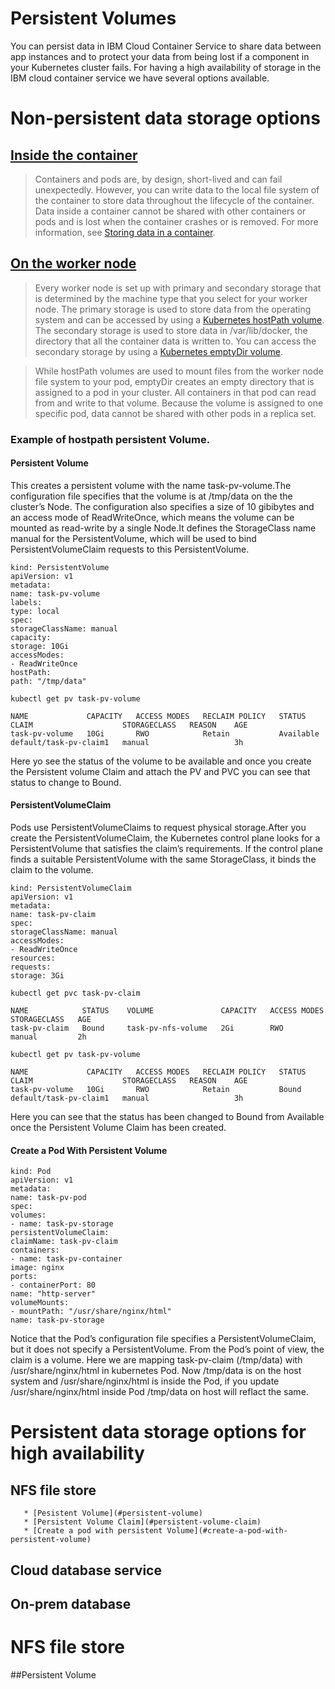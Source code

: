 Persistent Volumes
=================
You can persist data in IBM Cloud Container Service to share data between app instances and to protect your data from being lost if a component in your Kubernetes cluster fails. For having a high availability of storage in the IBM cloud container service we have several options available.

# Non-persistent data storage options
## [Inside the container](https://console.bluemix.net/docs/containers/cs_storage.html#storage)
> Containers and pods are, by design, short-lived and can fail unexpectedly. However, you can write data to the local file system of the container to store data throughout the lifecycle of the container. Data inside a container cannot be shared with other containers or pods and is lost when the container crashes or is removed. For more information, see [Storing data in a container](https://docs.docker.com/storage/).
## [On the worker node](https://console.bluemix.net/docs/containers/cs_storage.html#storage)
> Every worker node is set up with primary and secondary storage that is determined by the machine type that you select for your worker node. The primary storage is used to store data from the operating system and can be accessed by using a [Kubernetes hostPath volume](https://kubernetes.io/docs/concepts/storage/volumes/#hostpath). The secondary storage is used to store data in /var/lib/docker, the directory that all the container data is written to. You can access the secondary storage by using a [Kubernetes emptyDir volume](https://kubernetes.io/docs/concepts/storage/volumes/#emptydir).

> While hostPath volumes are used to mount files from the worker node file system to your pod, emptyDir creates an empty directory that is assigned to a pod in your cluster. All containers in that pod can read from and write to that volume. Because the volume is assigned to one specific pod, data cannot be shared with other pods in a replica set.
### Example of hostpath persistent Volume.
  #### Persistent Volume
  
   This creates a persistent volume with the name task-pv-volume.The configuration file specifies that the volume is at /tmp/data on the the cluster’s Node. The configuration also specifies a size of 10 gibibytes and an access mode of ReadWriteOnce, which means the volume can be mounted as read-write by a single Node.It defines the StorageClass name manual for the PersistentVolume, which will be used to bind PersistentVolumeClaim requests to this PersistentVolume.
  ```
  kind: PersistentVolume
apiVersion: v1
metadata:
name: task-pv-volume
labels:
type: local
spec:
storageClassName: manual
capacity:
storage: 10Gi
accessModes:
- ReadWriteOnce
hostPath:
path: "/tmp/data"
```
```
kubectl get pv task-pv-volume
```
```
NAME             CAPACITY   ACCESS MODES   RECLAIM POLICY   STATUS        CLAIM                    STORAGECLASS   REASON    AGE
task-pv-volume   10Gi       RWO            Retain           Available     default/task-pv-claim1   manual                   3h
```
Here yo see the status of the volume to be available and once you create the Persistent volume Claim and attach the PV and PVC you can see that status to change to Bound.

  #### PersistentVolumeClaim
  
Pods use PersistentVolumeClaims to request physical storage.After you create the PersistentVolumeClaim, the Kubernetes control plane looks for a PersistentVolume that satisfies the claim’s requirements. If the control plane finds a suitable PersistentVolume with the same StorageClass, it binds the claim to the volume.
         
 ```
 kind: PersistentVolumeClaim
apiVersion: v1
metadata:
name: task-pv-claim
spec:
storageClassName: manual
accessModes:
- ReadWriteOnce
resources:
requests:
storage: 3Gi
```
```
kubectl get pvc task-pv-claim
```
```
NAME            STATUS    VOLUME               CAPACITY   ACCESS MODES   STORAGECLASS   AGE
task-pv-claim   Bound     task-pv-nfs-volume   2Gi        RWO            manual         2h
```
```
kubectl get pv task-pv-volume
```
```
NAME             CAPACITY   ACCESS MODES   RECLAIM POLICY   STATUS    CLAIM                    STORAGECLASS   REASON    AGE
task-pv-volume   10Gi       RWO            Retain           Bound     default/task-pv-claim1   manual                   3h
```
Here you can see that the status has been changed to Bound from Available once the Persistent Volume Claim has been created.
   #### Create a Pod With Persistent Volume
```
kind: Pod
apiVersion: v1
metadata:
name: task-pv-pod
spec:
volumes:
- name: task-pv-storage
persistentVolumeClaim:
claimName: task-pv-claim
containers:
- name: task-pv-container
image: nginx
ports:
- containerPort: 80
name: "http-server"
volumeMounts:
- mountPath: "/usr/share/nginx/html"
name: task-pv-storage
```
Notice that the Pod’s configuration file specifies a PersistentVolumeClaim, but it does not specify a PersistentVolume. From the Pod’s point of view, the claim is a volume. Here we are mapping task-pv-claim (/tmp/data) with /usr/share/nginx/html in kubernetes Pod. Now /tmp/data is on the host system and /usr/share/nginx/html is inside the Pod, if you update /usr/share/nginx/html inside Pod /tmp/data on host will reflact the same.


# Persistent data storage options for high availability
## NFS file store     
       * [Pesistent Volume](#persistent-volume)
       * [Persistent Volume Claim](#persistent-volume-claim)
       * [Create a pod with persistent Volume](#create-a-pod-with-persistent-volume)
## Cloud database service
## On-prem database
# NFS file store  

##Persistent Volume



